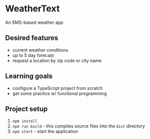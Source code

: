 # WeatherText

An SMS-based weather app

## Desired features

- current weather conditions
- up to 5 day forecast
- request a location by zip code or city name

## Learning goals

- configure a TypeScript project from scratch
- get some practice w/ functional programming

## Project setup

1. `npm install`
1. `npm run build` - this compiles source files into the `dist` directory
1. `npm start` - start the application

